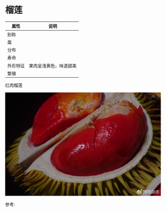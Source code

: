 # 榴莲

|属性|说明|
| ---- | ---- |
| 别称||
| 属||
| 分布||
| 寿命||
| 外形特征| 果肉呈浅黄色，味道甜美|
| 繁殖||

红肉榴莲

![](02.jpg)

参考:
